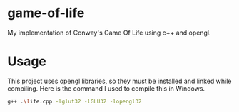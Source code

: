 # game-of-life
My implementation of Conway's Game Of Life using c++ and opengl.

# Usage
This project uses opengl libraries, so they must be installed and linked while compiling. Here is the command I used to compile this in Windows.

```bash
g++ .\life.cpp -lglut32 -lGLU32 -lopengl32 
```
